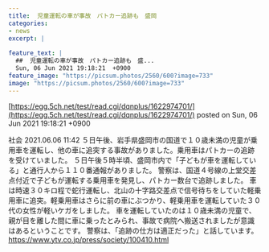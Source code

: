 ```yaml
---
title:  児童運転の車が事故　パトカー追跡も　盛岡  
categories:
- news
excerpt: |
  
feature_text: |
  ##  児童運転の車が事故　パトカー追跡も　盛...
  Sun, 06 Jun 2021 19:18:21  +0900
feature_image: "https://picsum.photos/2560/600?image=733"
image: "https://picsum.photos/2560/600?image=733"
---
```


[https://egg.5ch.net/test/read.cgi/dqnplus/1622974701/](https://egg.5ch.net/test/read.cgi/dqnplus/1622974701/)
posted on Sun, 06 Jun 2021 19:18:21  +0900

<!--more-->

社会 2021.06.06 11:42 ５日午後、岩手県盛岡市の国道で１０歳未満の児童が乗用車を運転し、他の車に追突する事故がありました。乗用車はパトカーの追跡を受けていました。 ５日午後５時半頃、盛岡市内で「子どもが車を運転している」と通行人から１１０番通報がありました。 警察は、国道４号線の上堂交差点付近で子どもが運転する乗用車を発見し、パトカー数台で追跡しました。 車は時速３０キロ程で蛇行運転し、北山の十字路交差点で信号待ちをしていた軽乗用車に追突。軽乗用車はさらに前の車にぶつかり、軽乗用車を運転していた３０代の女性が軽いケガをしました。 車を運転していたのは１０歳未満の児童で、親が目を離した間に車に乗ったとみられ、事故で病院へ搬送されましたが意識はあるということです。 警察は、「追跡の仕方は適正だった」と話しています。 https://www.ytv.co.jp/press/society/100410.html

